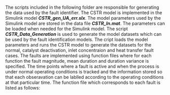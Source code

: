 The scripts included in the following folder are responsible for generating the data used by the fault identifier. 
The CSTR model is implemented in the Simulink model **_CSTR_gen_UA_err.slx_**. The model parameters used by the Simulink 
model are stored in the data file **_CSTR_In.mat_**. The parameters can be loaded when needed for the Simulink model.
The script **_CSTR_Data_Generation_** is used to generate the model datasets which can be used by the fault identification models. 
The cript loads the model parameters and runs the CSTR model to generate the datasets for the normal, catalyst deactivation, inlet 
concentraion and heat transfer fault cases. The faults are implemented using function files where for each function the fault magnitude,
mean duration and duration variance is specified. The time points where a fault is active and when the process is under normal operating conditions 
is tracked and the information stored so that each obseravation can be lablled according to the operating conditions at that particular time.
The function file which corresponds to each fault is listed as follows:


